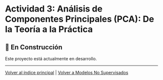 # Actividad 3: Análisis de Componentes Principales (PCA): De la Teoría a la Práctica

## 🚧 En Construcción

Este proyecto está actualmente en desarrollo.

---

[Volver al índice principal](../../README.md) | [Volver a Modelos No Supervisados](../README.md)
